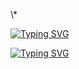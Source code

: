 \\\*

[![Typing SVG](https://readme-typing-svg.demolab.com?font=Fira+Code&duration=1000&pause=20&width=800&height=250&lines=‘梨汁汁’的维一号码;[@679264d93b220@];剩余加载中...&left=true&size=80&color=#36BCF7FF&multiline=true&repeat=true)](https://wunian.xyz)

[![Typing SVG](https://readme-typing-svg.demolab.com?font=Fira+Code&duration=500&pause=20&width=880&height=10000&lines=祝;梨;汁;汁;，;中;考;必;胜;!&left=true&size=880&color=%23FF0000&multiline=true&repeat=true)](https://wunian.xyz)
